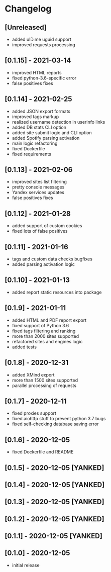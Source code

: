 # Changelog

## [Unreleased]
* added uID.me uguid support
* improved requests processing

## [0.1.15] - 2021-03-14
* improved HTML reports
* fixed python-3.6-specific error
* false positives fixes

## [0.1.14] - 2021-02-25
* added JSON export formats
* improved tags markup
* realized username detection in userinfo links
* added DB stats CLI option
* added site submit logic and CLI option
* added Spotify parsing activation
* main logic refactoring
* fixed Dockerfile
* fixed requirements

## [0.1.13] - 2021-02-06
* improved sites list filtering
* pretty console messages
* Yandex services updates
* false positives fixes

## [0.1.12] - 2021-01-28
* added support of custom cookies
* fixed lots of false positives

## [0.1.11] - 2021-01-16
* tags and custom data checks bugfixes
* added parsing activation logic

## [0.1.10] - 2021-01-13
* added report static resources into package

## [0.1.9] - 2021-01-11
* added HTML and PDF report export
* fixed support of Python 3.6
* fixed tags filtering and ranking
* more than 2000 sites supported
* refactored sites and engines logic
* added tests

## [0.1.8] - 2020-12-31
* added XMind export
* more than 1500 sites supported
* parallel processing of requests

## [0.1.7] - 2020-12-11
* fixed proxies support
* fixed aiohttp stuff to prevent python 3.7 bugs
* fixed self-checking database saving error

## [0.1.6] - 2020-12-05
* fixed Dockerfile and README

## [0.1.5] - 2020-12-05 [YANKED]

## [0.1.4] - 2020-12-05 [YANKED]

## [0.1.3] - 2020-12-05 [YANKED]

## [0.1.2] - 2020-12-05 [YANKED]

## [0.1.1] - 2020-12-05 [YANKED]

## [0.1.0] - 2020-12-05
* initial release